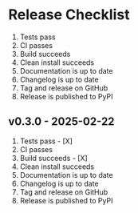 # Release Checklist

1. Tests pass
2. CI passes
3. Build succeeds
4. Clean install succeeds
5. Documentation is up to date
6. Changelog is up to date
7. Tag and release on GitHub
8. Release is published to PyPI

## v0.3.0 - 2025-02-22

1. Tests pass - [X]
2. CI passes
3. Build succeeds - [X]
4. Clean install succeeds
5. Documentation is up to date
6. Changelog is up to date
7. Tag and release on GitHub
8. Release is published to PyPI
